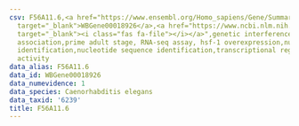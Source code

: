 ```yaml
---
csv: F56A11.6,<a href="https://www.ensembl.org/Homo_sapiens/Gene/Summary?db=core;g=WBGene00018926"
  target="_blank">WBGene00018926</a>,<a href="https://www.ncbi.nlm.nih.gov/pubmed/30894454"
  target="_blank"><i class="fas fa-file"></i></a>",genetic interference,functional
  association,prime adult stage, RNA-seq assay, hsf-1 overexpression,nucleotide sequence
  identification,nucleotide sequence identification,transcriptional regulation,up-regulates
  activity
data_alias: F56A11.6
data_id: WBGene00018926
data_numevidence: 1
data_species: Caenorhabditis elegans
data_taxid: '6239'
title: F56A11.6
---
```

